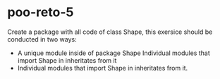 # poo-reto-5
Create a package with all code of class Shape, this exersice should be conducted in two ways:
- A unique module inside of package Shape
Individual modules that import Shape in inheritates from it
- Individual modules that import Shape in inheritates from it.